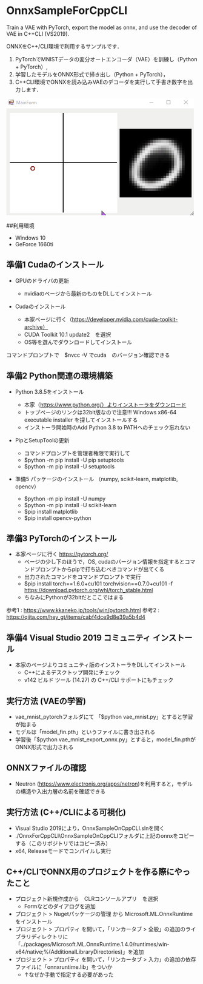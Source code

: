 # OnnxSampleForCppCLI
Train a VAE with PyTorch, export the model as onnx, and use the decoder of VAE in C++CLI (VS2019).

ONNXをC++/CLI環境で利用するサンプルです．  
1. PyTorchでMNISTデータの変分オートエンコーダ（VAE）を訓練し（Python + PyTorch）,  
2. 学習したモデルをONNX形式で掃き出し（Python + PyTorch），  
3. C++CLI環境でONNXを読み込みVAEのデコーダを実行して手書き数字を出力します．  

![img](https://github.com/TakashiIjiri/OnnxSampleForCppCLI/blob/master/fig.gif)



##利用環境  
- Windows 10 
- GeForce 1660ti 
  
## 準備1 Cudaのインストール  
- GPUのドライバの更新
  - nvidiaのページから最新のものをDLしてインストール
 
- Cudaのインストール
  - 本家ページに行く（https://developer.nvidia.com/cuda-toolkit-archive）
  - CUDA Toolkit 10.1 update2　を選択
  - OS等を選んでダウンロードしてインストール
  
コマンドプロンプトで　$nvcc -V でcuda　のバージョン確認できる  
  
  
## 準備2 Python関連の環境構築
- Python 3.8.5をインストール
  - 本家（https://www.python.org/）よりインストーラをダウンロード
  - トップページのリンクは32bit版なので注意!!! Windows x86-64 executable installer を探してインストールする
  - インストーラ開始時のAdd Python 3.8 to PATHへのチェック忘れない

- PipとSetupToolの更新
  - コマンドプロンプトを管理者権限で実行して
  - $python -m pip install -U pip setuptools
  - $python -m pip install -U setuptools

- 準備5 パッケージのインストール （numpy, scikit-learn, matplotlib, opencv）
  - $python -m pip install -U numpy
  - $python -m pip install -U scikit-learn
  - $pip install matplotlib
  - $pip install opencv-python


## 準備3 PyTorchのインストール
- 本家ページに行く https://pytorch.org/
  - ページの少し下のほうで，OS, cudaのバージョン情報を指定するとコマンドプロンプトからpipで打ち込むべきコマンドが出てくる
  - 出力されたコマンドをコマンドプロンプトで実行
  - $pip install torch==1.6.0+cu101 torchvision==0.7.0+cu101 -f https://download.pytorch.org/whl/torch_stable.html
  - ちなみにPythonが32bitだとここではまる

参考1 : https://www.kkaneko.jp/tools/win/pytorch.html
参考2 : https://qiita.com/hey_gt/items/cabf4dce9d8e39a5b4d4


## 準備4 Visual Studio 2019 コミュニティ インストール  
- 本家のページよりコミュニティ版のインストーラをDLしてインストール
  - C++によるデスクトップ開発にチェック
  - v142 ビルド ツール (14.27) の C++/CLI サポートにもチェック
  
  
  
## 実行方法 (VAEの学習)
- vae_mnist_pytorchフォルダにて 「$python vae_mnist.py」とすると学習が始まる
- モデルは「model_fin.pth」というファイルに書き出される
- 学習後「$python vae_mnist_export_onnx.py」とすると，model_fin.pthがONNX形式で出力される

## ONNXファイルの確認
- Neutron (https://www.electronjs.org/apps/netron)を利用すると，モデルの構造や入出力層の名前を確認できる
  
  
## 実行方法 (C++/CLIによる可視化)
- Visual Studio 2019により，OnnxSampleOnCppCLI.slnを開く
- ./OnnxForCppCLI\OnnxSampleOnCppCLIフォルダに上記のonnxをコピーする（このリポジトリではコピー済み）
- x64, Releaseモードでコンパイルし実行
  
  
  
  
## C++/CLIでONNX用のプロジェクトを作る際にやったこと
- プロジェクト新規作成から　CLRコンソールアプリ　を選択
  - Formなどのダイアログを追加
- プロジェクト > Nugetパッケージの管理 から Microsoft.ML.OnnxRuntime をインストール
- プロジェクト > プロパティ を開いて，「リンカータブ > 全般」の追加のライブラリディレクトリに「../packages/Microsoft.ML.OnnxRuntime.1.4.0/runtimes/win-x64/native;%(AdditionalLibraryDirectories)」を追加
- プロジェクト > プロパティ を開いて，「リンカータブ > 入力」の追加の依存ファイルに「onnxruntime.lib」をついか
  - ↑なぜか手動で指定する必要があった






